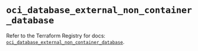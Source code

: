 # `oci_database_external_non_container_database`

Refer to the Terraform Registry for docs: [`oci_database_external_non_container_database`](https://registry.terraform.io/providers/hashicorp/oci/7.19.0/docs/resources/database_external_non_container_database).

